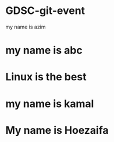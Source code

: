 # GDSC-git-event

my name is azim

# my name is abc
# Linux is the best
# my name is kamal
# My name is Hoezaifa 
